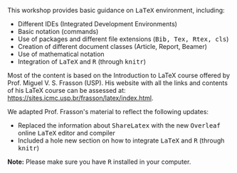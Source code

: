 This workshop provides basic guidance on <tt>LaTeX</tt> environment, including:

* Different IDEs (Integrated Development Environments)
* Basic notation (commands)
* Use of packages and different file extensions (<tt>Bib, Tex, Rtex, cls</tt>)
* Creation of different document classes (Article, Report, Beamer)
* Use of mathematical notation
* Integration of <tt>LaTeX</tt> and <tt>R</tt> (through <tt>knitr</tt>)

Most of the content is based on the Introduction to LaTeX course offered by Prof. Miguel V. S. Frasson (USP). His website with all the links and contents of his LaTeX course can be assessed at: <https://sites.icmc.usp.br/frasson/latex/index.html>.

We adapted Prof. Frasson's material to reflect the following updates:

* Replaced the information about <tt>ShareLatex</tt> with the new <tt>Overleaf</tt> online <tt>LaTeX</tt> editor and compiler
* Included a hole new section on how to integrate <tt>LaTeX</tt> and <tt>R</tt> (through <tt>knitr</tt>)

**Note:** Please make sure you have <tt>R</tt> installed in your computer.

